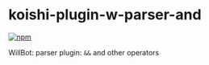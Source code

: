 # koishi-plugin-w-parser-and

[![npm](https://img.shields.io/npm/v/koishi-plugin-w-parser-and?style=flat-square)](https://www.npmjs.com/package/koishi-plugin-w-parser-and)

WillBot: parser plugin: `&&` and other operators
